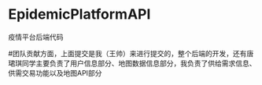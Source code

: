# EpidemicPlatformAPI
疫情平台后端代码

#团队贡献方面，上面提交是我（王帅）来进行提交的，整个后端的开发，还有唐珺琪同学主要负责了用户信息部分、地图数据信息部分，我负责了供给需求信息、供需交易功能以及地图API部分
